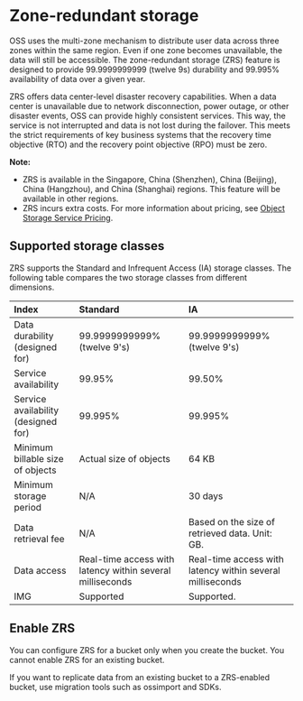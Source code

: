 # Zone-redundant storage

OSS uses the multi-zone mechanism to distribute user data across three zones within the same region. Even if one zone becomes unavailable, the data will still be accessible. The zone-redundant storage \(ZRS\) feature is designed to provide 99.9999999999 \(twelve 9s\) durability and 99.995% availability of data over a given year.

ZRS offers data center-level disaster recovery capabilities. When a data center is unavailable due to network disconnection, power outage, or other disaster events, OSS can provide highly consistent services. This way, the service is not interrupted and data is not lost during the failover. This meets the strict requirements of key business systems that the recovery time objective \(RTO\) and the recovery point objective \(RPO\) must be zero.

**Note:**

-   ZRS is available in the Singapore, China \(Shenzhen\), China \(Beijing\), China \(Hangzhou\), and China \(Shanghai\) regions. This feature will be available in other regions.
-   ZRS incurs extra costs. For more information about pricing, see [Object Storage Service Pricing](https://www.alibabacloud.com/zh/product/oss/pricing).

## Supported storage classes

ZRS supports the Standard and Infrequent Access \(IA\) storage classes. The following table compares the two storage classes from different dimensions.

|Index|Standard|IA|
|:----|:-------|:-|
|Data durability \(designed for\)|99.9999999999% \(twelve 9's\)|99.9999999999% \(twelve 9's\)|
|Service availability|99.95%|99.50%|
|Service availability \(designed for\)|99.995%|99.995%|
|Minimum billable size of objects|Actual size of objects|64 KB|
|Minimum storage period|N/A|30 days|
|Data retrieval fee|N/A|Based on the size of retrieved data. Unit: GB.|
|Data access|Real-time access with latency within several milliseconds|Real-time access with latency within several milliseconds|
|IMG|Supported|Supported.|

## Enable ZRS

You can configure ZRS for a bucket only when you create the bucket. You cannot enable ZRS for an existing bucket.

If you want to replicate data from an existing bucket to a ZRS-enabled bucket, use migration tools such as ossimport and SDKs.

